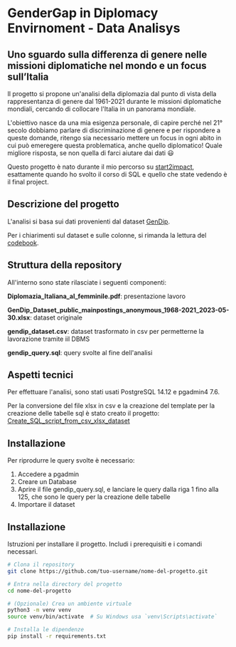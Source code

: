# GenderGap in Diplomacy Envirnoment - Data Analisys

## Uno sguardo sulla differenza di genere nelle missioni diplomatiche nel mondo e un focus sull’Italia

Il progetto si propone un'analisi della diplomazia dal punto di vista della rappresentanza di genere dal 1961-2021 durante le missioni diplomatiche mondiali, cercando di collocare l'Italia in un panorama mondiale.

L'obiettivo nasce da una mia esigenza personale, di capire perché nel 21° secolo dobbiamo parlare di discriminazione di genere e per rispondere a queste domande, ritengo sia necessario mettere un focus in ogni abito in cui può emeregere questa problematica, anche quello diplomatico! Quale migliore risposta, se non quella di farci aiutare dai dati :smiley:

Questo progetto è nato durante il mio percorso su [start2impact](https://www.start2impact.it/), esattamente quando ho svolto il corso di SQL e quello che state vedendo è il final project.

## Descrizione del progetto

L'analisi si basa sui dati provenienti dal dataset [GenDip](https://www.gu.se/en/gendip/the-gendip-dataset-on-gender-and-diplomatic-representation).

Per i chiarimenti sul dataset e sulle colonne, si rimanda la lettura del [codebook](https://www.gu.se/sites/default/files/2023-06/GenDip_Dataset_Codebook_vJune23_2023-06-13.pdf).

## Struttura della repository

All'interno sono state rilasciate i seguenti componenti:

**Diplomazia_Italiana_al_femminile.pdf**: presentazione lavoro

**GenDip_Dataset_public_mainpostings_anonymous_1968-2021_2023-05-30.xlsx**: dataset originale

**gendip_dataset.csv**: dataset trasformato in csv per permetterne la lavorazione tramite iil DBMS

**gendip_query.sql**: query svolte al fine dell'analisi


## Aspetti tecnici

Per effettuare l'analisi, sono stati usati PostgreSQL 14.12 e pgadmin4 7.6.

Per la conversione del file xlsx in csv e la creazione del template per la creazione delle tabelle sql è stato creato il progetto: [Create_SQL_script_from_csv_xlsx_dataset](https://github.com/lalessia/Create_SQL_script_from_csv_xlsx_dataset)

## Installazione

Per riprodurre le query svolte è necessario:
1. Accedere a pgadmin
2. Creare un Database
3. Aprire il file gendip_query.sql, e lanciare le query dalla riga 1 fino alla 125, che sono le query per la creazione delle tabelle
4. Importare il dataset







## Installazione

Istruzioni per installare il progetto. Includi i prerequisiti e i comandi necessari.

```bash
# Clona il repository
git clone https://github.com/tuo-username/nome-del-progetto.git

# Entra nella directory del progetto
cd nome-del-progetto

# (Opzionale) Crea un ambiente virtuale
python3 -m venv venv
source venv/bin/activate  # Su Windows usa `venv\Scripts\activate`

# Installa le dipendenze
pip install -r requirements.txt

